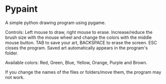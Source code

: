 # Pypaint
A simple python drawing program using pygame.

Controls:
Left mouse to draw, right mouse to erase. Increase/reduce the brush size with the mouse wheel and change the colors with the middle mouse button.
TAB to save your art, BACKSPACE to erase the screen. ESC closes the program.
Saved art automatically appears in the program's folder.

Available colors: Red, Green, Blue, Yellow, Orange, Purple and Brown.

If you change the names of the files or folders/move them, the program may not work.
